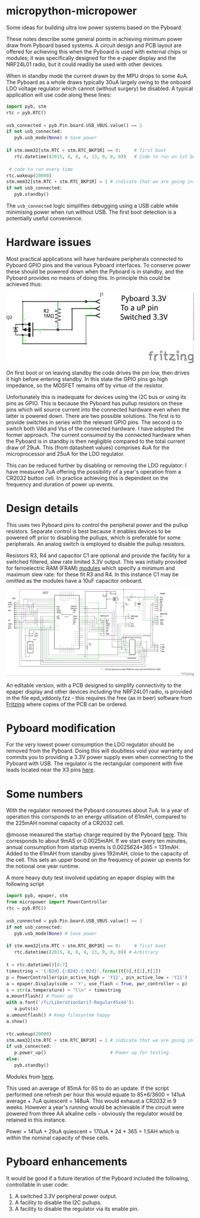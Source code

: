 # micropython-micropower
Some ideas for building ultra low power systems based on the Pyboard

These notes describe some general points in achieving minimum power draw from Pyboard based systems. A
circuit design and PCB layout are offered for achieving this when the Pyboard is used with external chips
or modules; it was specifically designed for the e-paper display and the NRF24L01 radio, but it could
readily be used with other devices.

When in standby mode the current drawn by the MPU drops to some 4uA. The Pyboard as a whole draws typically
30uA largely owing to the onboard LDO voltage regulator which cannot (without surgery) be disabled. A
typical application will use code along these lines:

```python
import pyb, stm
rtc = pyb.RTC()

usb_connected = pyb.Pin.board.USB_VBUS.value() == 1
if not usb_connected:
   pyb.usb_mode(None) # Save power

if stm.mem32[stm.RTC + stm.RTC_BKP1R] == 0:     # first boot
   rtc.datetime((2015, 8, 6, 4, 13, 0, 0, 0))   # Code to run on 1st boot only

 # code to run every time
rtc.wakeup(20000)
stm.mem32[stm.RTC + stm.RTC_BKP1R] = 1 # indicate that we are going into standby mode
if not usb_connected:
   pyb.standby()
```

The ``usb_connected`` logic simplifies debugging using a USB cable while minimising power when run without USB. The
first boot detection is a potentially useful convenience.

# Hardware issues

Most practical applications will have hardware peripherals connected to Pyboard GPIO pins and the
various Pyboard interfaces. To conserve power these should be powered down when the Pyboard is in standby,
and the Pyboard provides no means of doing this. In principle this could be achieved thus:

![Schematic](simple_schem.jpg)

On first boot or on leaving standby the code drives the pin low, then drives it high before entering standby.
In this state the GPIO pins go high impedance, so the MOSFET remains off by virtue of the resistor.

Unfortunately this is inadequate for devices using the I2C bus or using its pins as GPIO. This is because
the Pyboard has pullup resistors on these pins which will source current into the connected hardware
even when the latter is powered down. There are two possible solutions. The first is to provide switches in
series with the relevant GPIO pins. The second is to switch both Vdd and Vss of the connected hardware. I
have adopted the former approach. The current consumed by the connected hardware when the Pyboard is in
standby is then negligible compared to the total current draw of 29uA. This (from datasheet values) comprises
4uA for the microprocessor and 25uA for the LDO regulator.

This can be reduced further by disabling or removing the LDO regulator: I have measured 7uA offering the
possibility of a year's operation from a CR2032 button cell. In practice achieving this is dependent on the
frequency and duration of power up events.

# Design details

This uses two Pyboard pins to control the peripheral power and the pullup resistors. Separate control is
best because it enables devices to be powered off prior to disabling the pullups, which is
preferable for some peripherals. An analog switch is employed to disable the pullup resistors.

Resistors R3, R4 and capacitor C1 are optional and provide the facility for a switched filtered,
slew rate limited 3.3V output. This was initially provided for ferroelectric RAM (FRAM)
[modules](https://learn.adafruit.com/adafruit-i2c-fram-breakout) which specify a minimum and maximum
slew rate: for these fit R3 and R4. In this instance C1 may be omitted as the modules have a 10uF capacitor
onboard.

![Schematic](epd_vddonly_schem.jpg)

An editable version, with a PCB designed to simplify connectivity to the epaper display and other
devices including the NRF24L01 radio, is provided in the file epd_vddonly.fzz - this requires the free
(as in beer) software from [Fritzing](http://fritzing.org/home/) where copies of the PCB can be ordered.
 
# Pyboard modification
 
 For the very lowest power consumption the LDO regulator should be removed from the Pyboard. Doing this
 will doubtless void your warranty and commits you to providing a 3.3V power supply even when connecting
 to the Pyboard with USB. The regulator is the rectangular component with five leads located near the
 X3 pins [here](http://micropython.org/static/resources/pybv10-pinout.jpg).
 
# Some numbers
 
 With the regulator removed the Pyboard consumes about 7uA. In a year of operation this corrsponds to
 an energy utilisation of 61mAH, compared to the 225mAH nominal capacity of a CR2032 cell.
 
 @moose measured the startup charge required by the Pyboard [here](http://forum.micropython.org/viewtopic.php?f=6&t=607).
 This corresponds to about 9mAS or 0.0025mAH. If we start every ten minutes, annual consumption from
 startup events is 0.0025*6*24*365 = 131mAH. Added to the 61mAH from standby gives 192mAH, close to the
 capacity of the cell. This sets an upper bound on the frequency of power up events for the notional one
 year runtime.
 
 A more heavy duty test involved updating an epaper display with the following script
 
 ```python
 import pyb, epaper, stm
from micropower import PowerController
rtc = pyb.RTC()

usb_connected = pyb.Pin.board.USB_VBUS.value() == 1
if not usb_connected:
    pyb.usb_mode(None) # Save power

if stm.mem32[stm.RTC + stm.RTC_BKP1R] == 0:     # first boot
    rtc.datetime((2015, 8, 6, 4, 13, 0, 0, 0)) # Arbitrary

t = rtc.datetime()[4:7]
timestring = '{:02d}.{:02d}.{:02d}'.format(t[0],t[1],t[2])
p = PowerController(pin_active_high = 'Y12', pin_active_low = 'Y11')
a = epaper.Display(side = 'Y', use_flash = True, pwr_controller = p)
s = str(a.temperature) + "C\n" + timestring
a.mountflash() # Power up
with a.font('/fc/LiberationSerif-Regular45x44'):
    a.puts(s)
a.umountflash() # Keep filesystem happy
a.show()

rtc.wakeup(20000)
stm.mem32[stm.RTC + stm.RTC_BKP1R] = 1 # indicate that we are going into standby mode
if usb_connected:
    p.power_up()                        # Power up for testing
else:
    pyb.standby()
```

Modules from [here](https://github.com/peterhinch/micropython-epaper.git).

This used an average of 85mA for 6S to do an update. If the script performed one refresh per hour this would equate
to 85*6/3600 = 141uA average + 7uA quiescent = 148uA. This would exhaust a CR2032 in 9 weeks. However a year's
running would be achievable if the circuit were powered from three AA alkaline cells - obviously the regulator would be
retained in this instance.

Power = 141uA + 29uA quiescent = 170uA * 24 * 365 = 1.5AH which is within the nominal capacity of these cells.

# Pyboard enhancements

It would be good if a future iteration of the Pyboard included the following, controllable in user code:  
 1. A switched 3.3V peripheral power output.  
 2. A facility to disable the I2C pullups.  
 3. A facility to disable the regulator via its enable pin.

